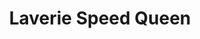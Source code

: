 ---
title: "Laverie Speed Queen"
url: /saint-paul-les-dax/laverie-speed-queen/
shop: blanchisserie
---